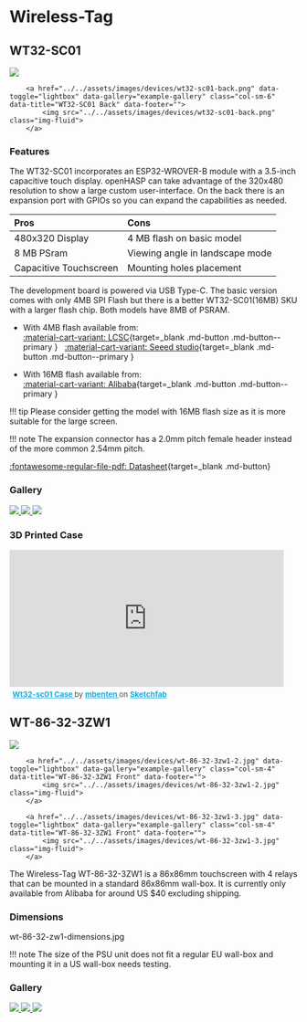 # Wireless-Tag

## WT32-SC01

<div class="row justify-content-center">
        <a href="../../assets/images/devices/wt-sc01.png" data-toggle="lightbox" data-gallery="example-gallery" class="col-sm-6" data-title="WT32-SC01 Front" data-footer="">
            <img src="../../assets/images/devices/wt32-sc01-front.png" class="img-fluid">
        </a>

        <a href="../../assets/images/devices/wt32-sc01-back.png" data-toggle="lightbox" data-gallery="example-gallery" class="col-sm-6" data-title="WT32-SC01 Back" data-footer="">
            <img src="../../assets/images/devices/wt32-sc01-back.png" class="img-fluid">
        </a>
</div>


### Features

The WT32-SC01 incorporates an ESP32-WROVER-B module with a 3.5-inch capacitive touch display.
openHASP can take advantage of the 320x480 resolution to show a large custom user-interface.
On the back there is an expansion port with GPIOs so you can expand the capabilities as needed.

| Pros                   | Cons
|:-----                  |:----
| 480x320 Display        | 4 MB flash on basic model
| 8 MB PSram             | Viewing angle in landscape mode
| Capacitive Touchscreen | Mounting holes placement

The development board is powered via USB Type-C. The basic version comes with only 4MB SPI Flash but there is a better WT32-SC01(16MB) SKU with a larger flash chip. Both models have 8MB of PSRAM.

- With 4MB flash available from:</br>
[:material-cart-variant: LCSC][1]{target=_blank .md-button .md-button--primary } &nbsp; 
[:material-cart-variant: Seeed studio][2]{target=_blank .md-button .md-button--primary }

- With 16MB flash available from:</br>
[:material-cart-variant: Alibaba][3]{target=_blank .md-button .md-button--primary } 

!!! tip
    Please consider getting the model with 16MB flash size as it is more suitable for the large screen.

!!! note
    The expansion connector has a 2.0mm pitch female header instead of the more common 2.54mm pitch.

[:fontawesome-regular-file-pdf: Datasheet][4]{target=_blank .md-button}


### Gallery

<div class="row justify-content-center">
    <a href="../../assets/images/builds/wt32-sc01-1.jpg" data-toggle="lightbox" data-gallery="example-gallery" class="col-sm-4" data-title="Wireless-Tag WT32-SC01" data-footer="Image by xHirschx">
        <img src="../../assets/images/builds/wt32-sc01-1.jpg" class="img-fluid">
    </a>
    <a href="../../assets/images/builds/wt32-sc01-2.jpg" data-toggle="lightbox" data-gallery="example-gallery" class="col-sm-4" data-title="Wireless-Tag WT32-SC01" data-footer="Image by xHirschx">
        <img src="../../assets/images/builds/wt32-sc01-2.jpg" class="img-fluid">
    </a>
    <a href="../../assets/images/builds/wt32-sc01-3.jpg" data-toggle="lightbox" data-gallery="example-gallery" class="col-sm-4" data-title="Wireless-Tag WT32-SC01">
        <img src="../../assets/images/builds/wt32-sc01-3.jpg" class="img-fluid">
    </a>
</div>


### 3D Printed Case

<p>
<div class="sketchfab-embed-wrapper"> <iframe width=480 height=240 title="WT32-SC01 Case" frameborder="0" allowfullscreen mozallowfullscreen="true" webkitallowfullscreen="true" allow="fullscreen; autoplay; vr" xr-spatial-tracking execution-while-out-of-viewport execution-while-not-rendered web-share src="https://sketchfab.com/models/cfec05638de540b0acccff2091508500/embed"> </iframe> <p style="font-size: 13px; font-weight: normal; margin: 5px; color: #4A4A4A;"> <a href="https://sketchfab.com/3d-models/wt32-sc01-case-cfec05638de540b0acccff2091508500?utm_medium=embed&utm_campaign=share-popup&utm_content=cfec05638de540b0acccff2091508500" target="_blank" style="font-weight: bold; color: #1CAAD9;"> Wt32-sc01 Case </a> by <a href="https://sketchfab.com/mbenten?utm_medium=embed&utm_campaign=share-popup&utm_content=cfec05638de540b0acccff2091508500" target="_blank" style="font-weight: bold; color: #1CAAD9;"> mbenten </a> on <a href="https://sketchfab.com?utm_medium=embed&utm_campaign=share-popup&utm_content=cfec05638de540b0acccff2091508500" target="_blank" style="font-weight: bold; color: #1CAAD9;">Sketchfab</a></p></div>
</p>

</hr>

## WT-86-32-3ZW1

<div class="row justify-content-center">
        <a href="../../assets/images/devices/wt-86-32-3zw1-1.jpg" data-toggle="lightbox" data-gallery="example-gallery" class="col-sm-4" data-title="WT-86-32-3ZW1 Front" data-footer="">
            <img src="../../assets/images/devices/wt-86-32-3zw1-1.jpg" class="img-fluid">
        </a>

        <a href="../../assets/images/devices/wt-86-32-3zw1-2.jpg" data-toggle="lightbox" data-gallery="example-gallery" class="col-sm-4" data-title="WT-86-32-3ZW1 Front" data-footer="">
            <img src="../../assets/images/devices/wt-86-32-3zw1-2.jpg" class="img-fluid">
        </a>

        <a href="../../assets/images/devices/wt-86-32-3zw1-3.jpg" data-toggle="lightbox" data-gallery="example-gallery" class="col-sm-4" data-title="WT-86-32-3ZW1 Front" data-footer="">
            <img src="../../assets/images/devices/wt-86-32-3zw1-3.jpg" class="img-fluid">
        </a>
</div>

The Wireless-Tag WT-86-32-3ZW1 is a 86x86mm touchscreen with 4 relays that can be mounted in a standard 86x86mm wall-box.
It is currently only available from Alibaba for around US $40 excluding shipping.


### Dimensions

wt-86-32-zw1-dimensions.jpg

!!! note
    The size of the PSU unit does not fit a regular EU wall-box and mounting it in a US wall-box needs testing.


### Gallery

<div class="row justify-content-center">
    <a href="../../assets/images/builds/wt32-sc01-1.jpg" data-toggle="lightbox" data-gallery="example-gallery" class="col-sm-4" data-title="Wireless-Tag WT32-SC01" data-footer="Image by xHirschx">
        <img src="../../assets/images/builds/wt32-sc01-1.jpg" class="img-fluid">
    </a>
    <a href="../../assets/images/builds/wt32-sc01-2.jpg" data-toggle="lightbox" data-gallery="example-gallery" class="col-sm-4" data-title="Wireless-Tag WT32-SC01" data-footer="Image by xHirschx">
        <img src="../../assets/images/builds/wt32-sc01-2.jpg" class="img-fluid">
    </a>
    <a href="../../assets/images/builds/wt32-sc01-3.jpg" data-toggle="lightbox" data-gallery="example-gallery" class="col-sm-4" data-title="Wireless-Tag WT32-SC01">
        <img src="../../assets/images/builds/wt32-sc01-3.jpg" class="img-fluid">
    </a>
</div>

[1]: https://lcsc.com/product-detail/Development-Boards-Development-Kits_Wireless-tag-WT32-SC01_C555472.html
[2]: https://www.seeedstudio.com/ESP32-Development-board-WT32-SC01-p-4735.html
[3]: https://www.alibaba.com/product-detail/esp32-development-board-WT32-SC01-3_62534911683.html
[4]: http://www.wireless-tag.com/wp-content/uploads/2021/01/WT32-SC01DataSheetV3.3-2-with-nuts.pdf